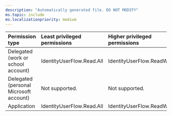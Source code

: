 ```yaml
---
description: "Automatically generated file. DO NOT MODIFY"
ms.topic: include
ms.localizationpriority: medium
---
```


|Permission type|Least privileged permissions|Higher privileged permissions|
|:---|:---|:---|
|Delegated (work or school account)|IdentityUserFlow.Read.All|IdentityUserFlow.ReadWrite.All|
|Delegated (personal Microsoft account)|Not supported.|Not supported.|
|Application|IdentityUserFlow.Read.All|IdentityUserFlow.ReadWrite.All|

